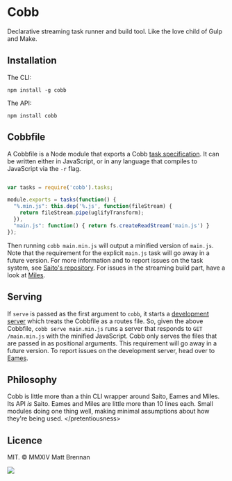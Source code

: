 Cobb
====

Declarative streaming task runner and build tool. Like the love child of Gulp and Make.

Installation
------------

The CLI:

```npm install -g cobb```

The API:

```npm install cobb```

Cobbfile
--------

A Cobbfile is a Node module that exports a Cobb [task specification](/quarterto/Saito). It can be written either in JavaScript, or in any language that compiles to JavaScript via the `-r` flag.

```javascript

var tasks = require('cobb').tasks;

module.exports = tasks(function() {
  "%.min.js": this.dep('%.js', function(fileStream) {
    return fileStream.pipe(uglifyTransform);
  }),
  "main.js": function() { return fs.createReadStream('main.js') }
});
```

Then running `cobb main.min.js` will output a minified version of `main.js`. Note that the requirement for the explicit `main.js` task will go away in a future version. For more information and to report issues on the task system, see [Saito's repository](/quarterto/Saito). For issues in the streaming build part, have a look at [Miles](/quarterto/Miles).

Serving
-------

If `serve` is passed as the first argument to `cobb`, it starts a [development server](/quarterto/Eames) which treats the Cobbfile as a routes file. So, given the above Cobbfile, `cobb serve main.min.js` runs a server that responds to `GET /main.min.js` with the minified JavaScript. Cobb only serves the files that are passed in as positional arguments. This requirement will go away in a future version. To report issues on the development server, head over to [Eames](/quarterto).

Philosophy
----------

Cobb is little more than a thin CLI wrapper around Saito, Eames and Miles. Its API *is* Saito. Eames and Miles are little more than 10 lines each. Small modules doing one thing well, making minimal assumptions about how they're being used. &lt;/pretentiousness&gt;

Licence
-------
MIT. &copy; MMXIV Matt Brennan

![](http://2011.beercamp.com/img/totem01.gif)

